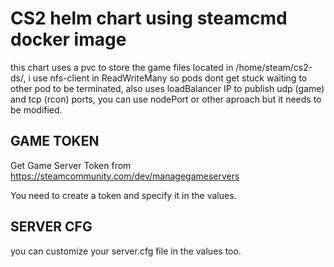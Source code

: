 # CS2 helm chart using steamcmd docker image

this chart uses a pvc to store the game files located in /home/steam/cs2-ds/, i use nfs-client in ReadWriteMany so pods dont get stuck waiting to other pod to be terminated, also uses loadBalancer IP to publish udp (game) and tcp (rcon) ports, you can use nodePort or other aproach but it needs to be modified.

## GAME TOKEN
Get Game Server Token from https://steamcommunity.com/dev/managegameservers

You need to create a token and specify it in the values.

## SERVER CFG
you can customize your server.cfg file in the values too.